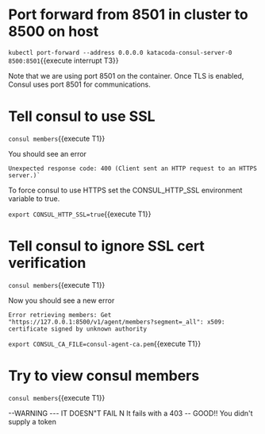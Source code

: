 # Port forward from 8501 in cluster to 8500 on host

`kubectl port-forward --address 0.0.0.0 katacoda-consul-server-0 8500:8501`{{execute interrupt T3}}

Note that we are using port 8501 on the container. Once TLS is enabled, Consul uses port 8501 for communications.

# Tell consul to use SSL

`consul members`{{execute T1}}

You should see an error

```shell
Unexpected response code: 400 (Client sent an HTTP request to an HTTPS server.)`
```

To force consul to use HTTPS set the CONSUL_HTTP_SSL environment variable to true.

`export CONSUL_HTTP_SSL=true`{{execute T1}}


# Tell consul to ignore SSL cert verification

`consul members`{{execute T1}}

Now you should see a new error

```shell
Error retrieving members: Get "https://127.0.0.1:8500/v1/agent/members?segment=_all": x509: certificate signed by unknown authority
```

`export CONSUL_CA_FILE=consul-agent-ca.pem`{{execute T1}}

<!-- TODO:  What if I needed to verify?

`export CONSUL_HTTP_SSL_VERIFY=false`{{execute T1}} -->

# Try to view consul members

`consul members`{{execute T1}}


--WARNING --- IT DOESN"T FAIL N
It fails with a 403 -- GOOD!!  You didn't supply a token
